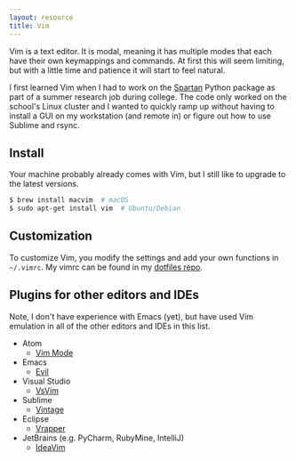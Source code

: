 ```yaml
---
layout: resource
title: Vim
---
```


Vim is a text editor. It is modal, meaning it has multiple modes that each have
their own keymappings and commands. At first this will seem limiting, but with
a little time and patience it will start to feel natural.

I first learned Vim when I had to work on the [Spartan] Python package as part
of a summer research job during college. The code only worked on the school's
Linux cluster and I wanted to quickly ramp up without having to install a GUI
on my workstation (and remote in) or figure out how to use Sublime and rsync.

[Spartan]: https://github.com/spartan-array/spartan

## Install

Your machine probably already comes with Vim, but I still like to upgrade to
the latest versions.

```sh
$ brew install macvim  # macOS
$ sudo apt-get install vim  # Ubuntu/Debian
```

## Customization

To customize Vim, you modify the settings and add your own functions in
`~/.vimrc`. My vimrc can be found in my [dotfiles repo].

[dotfiles repo]: https://github.com/rgardner/dotfiles/blob/main/stow/vim/.vimrc

## Plugins for other editors and IDEs

Note, I don't have experience with Emacs (yet), but have used Vim emulation in
all of the other editors and IDEs in this list.

- Atom
  + [Vim Mode]
- Emacs
  + [Evil]
- Visual Studio
  + [VsVim]
- Sublime
  + [Vintage]
- Eclipse
  + [Vrapper]
- JetBrains (e.g. PyCharm, RubyMine, IntelliJ)
  + [IdeaVim]


[Vim Mode]: https://github.com/atom/vim-mode
[Evil]: http://www.emacswiki.org/emacs/Evil
[VsVim]: https://visualstudiogallery.msdn.microsoft.com/59ca71b3-a4a3-46ca-8fe1-0e90e3f79329
[Vintage]: https://www.sublimetext.com/docs/2/vintage.html
[Vrapper]: http://vrapper.sourceforge.net/home/
[IdeaVim]: https://plugins.jetbrains.com/plugin/164
